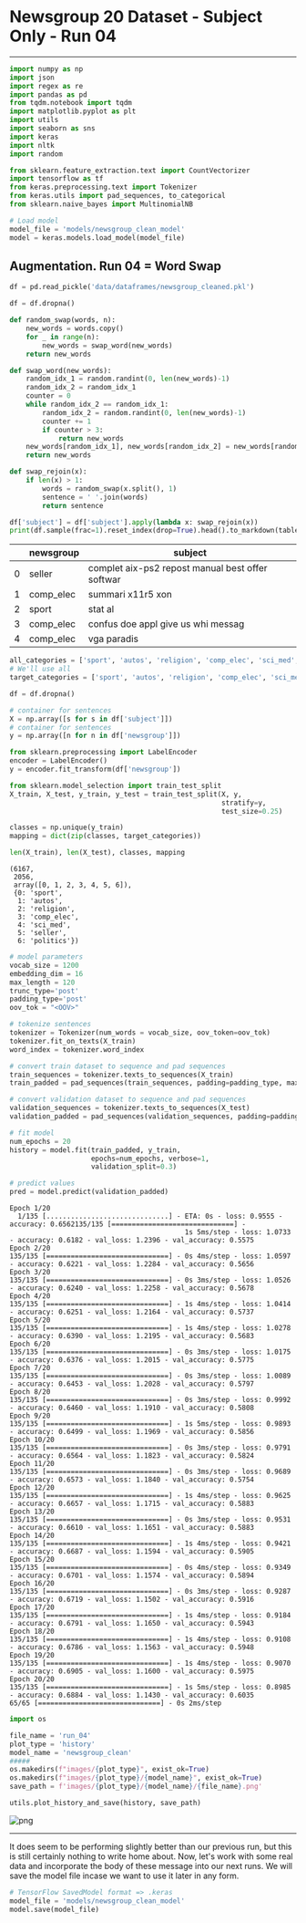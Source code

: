 # Newsgroup 20 Dataset - Subject Only - Run 04

---



```python
import numpy as np
import json
import regex as re
import pandas as pd
from tqdm.notebook import tqdm
import matplotlib.pyplot as plt
import utils
import seaborn as sns
import keras
import nltk
import random

from sklearn.feature_extraction.text import CountVectorizer
import tensorflow as tf
from keras.preprocessing.text import Tokenizer
from keras.utils import pad_sequences, to_categorical
from sklearn.naive_bayes import MultinomialNB
```


```python
# Load model
model_file = 'models/newsgroup_clean_model'
model = keras.models.load_model(model_file)
```

## Augmentation. Run 04 = Word Swap


```python
df = pd.read_pickle('data/dataframes/newsgroup_cleaned.pkl')
```


```python
df = df.dropna()
```


```python
def random_swap(words, n):
	new_words = words.copy()
	for _ in range(n):
		new_words = swap_word(new_words)
	return new_words

def swap_word(new_words):
	random_idx_1 = random.randint(0, len(new_words)-1)
	random_idx_2 = random_idx_1
	counter = 0
	while random_idx_2 == random_idx_1:
		random_idx_2 = random.randint(0, len(new_words)-1)
		counter += 1
		if counter > 3:
			return new_words
	new_words[random_idx_1], new_words[random_idx_2] = new_words[random_idx_2], new_words[random_idx_1] 
	return new_words

def swap_rejoin(x):
	if len(x) > 1:
		words = random_swap(x.split(), 1)
		sentence = ' '.join(words)
		return sentence
```


```python
df['subject'] = df['subject'].apply(lambda x: swap_rejoin(x))
print(df.sample(frac=1).reset_index(drop=True).head().to_markdown(tablefmt="grid"))
```


|    | newsgroup   | subject                                          |
|----|-------------|--------------------------------------------------|
|  0 | seller      | complet aix-ps2 repost manual best offer softwar |
|  1 | comp_elec   | summari x11r5 xon                                |
|  2 | sport       | stat al                                          |
|  3 | comp_elec   | confus doe appl give us whi messag               |
|  4 | comp_elec   | vga paradis                                      |




```python
all_categories = ['sport', 'autos', 'religion', 'comp_elec', 'sci_med', 'seller', 'politics']
# We'll use all
target_categories = ['sport', 'autos', 'religion', 'comp_elec', 'sci_med', 'seller', 'politics']
```


```python
df = df.dropna()
```


```python
# container for sentences
X = np.array([s for s in df['subject']])
# container for sentences
y = np.array([n for n in df['newsgroup']])
```


```python
from sklearn.preprocessing import LabelEncoder
encoder = LabelEncoder()
y = encoder.fit_transform(df['newsgroup'])
```


```python
from sklearn.model_selection import train_test_split
X_train, X_test, y_train, y_test = train_test_split(X, y,
                                                    stratify=y, 
                                                    test_size=0.25)

classes = np.unique(y_train)
mapping = dict(zip(classes, target_categories))

len(X_train), len(X_test), classes, mapping
```




    (6167,
     2056,
     array([0, 1, 2, 3, 4, 5, 6]),
     {0: 'sport',
      1: 'autos',
      2: 'religion',
      3: 'comp_elec',
      4: 'sci_med',
      5: 'seller',
      6: 'politics'})




```python
# model parameters
vocab_size = 1200
embedding_dim = 16
max_length = 120
trunc_type='post'
padding_type='post'
oov_tok = "<OOV>"
```


```python
# tokenize sentences
tokenizer = Tokenizer(num_words = vocab_size, oov_token=oov_tok)
tokenizer.fit_on_texts(X_train)
word_index = tokenizer.word_index

# convert train dataset to sequence and pad sequences
train_sequences = tokenizer.texts_to_sequences(X_train)
train_padded = pad_sequences(train_sequences, padding=padding_type, maxlen=max_length)

# convert validation dataset to sequence and pad sequences
validation_sequences = tokenizer.texts_to_sequences(X_test)
validation_padded = pad_sequences(validation_sequences, padding=padding_type, maxlen=max_length)
```


```python
# fit model
num_epochs = 20
history = model.fit(train_padded, y_train, 
                    epochs=num_epochs, verbose=1,
                    validation_split=0.3)

# predict values
pred = model.predict(validation_padded)
```

    Epoch 1/20
      1/135 [..............................] - ETA: 0s - loss: 0.9555 - accuracy: 0.6562135/135 [==============================] - 
                                               1s 5ms/step - loss: 1.0733 - accuracy: 0.6182 - val_loss: 1.2396 - val_accuracy: 0.5575
    Epoch 2/20
    135/135 [==============================] - 0s 4ms/step - loss: 1.0597 - accuracy: 0.6221 - val_loss: 1.2284 - val_accuracy: 0.5656
    Epoch 3/20
    135/135 [==============================] - 0s 3ms/step - loss: 1.0526 - accuracy: 0.6240 - val_loss: 1.2258 - val_accuracy: 0.5678
    Epoch 4/20
    135/135 [==============================] - 1s 4ms/step - loss: 1.0414 - accuracy: 0.6251 - val_loss: 1.2164 - val_accuracy: 0.5737
    Epoch 5/20
    135/135 [==============================] - 1s 4ms/step - loss: 1.0278 - accuracy: 0.6390 - val_loss: 1.2195 - val_accuracy: 0.5683
    Epoch 6/20
    135/135 [==============================] - 0s 3ms/step - loss: 1.0175 - accuracy: 0.6376 - val_loss: 1.2015 - val_accuracy: 0.5775
    Epoch 7/20
    135/135 [==============================] - 0s 3ms/step - loss: 1.0089 - accuracy: 0.6453 - val_loss: 1.2028 - val_accuracy: 0.5797
    Epoch 8/20
    135/135 [==============================] - 0s 3ms/step - loss: 0.9992 - accuracy: 0.6460 - val_loss: 1.1910 - val_accuracy: 0.5808
    Epoch 9/20
    135/135 [==============================] - 1s 5ms/step - loss: 0.9893 - accuracy: 0.6499 - val_loss: 1.1969 - val_accuracy: 0.5856
    Epoch 10/20
    135/135 [==============================] - 0s 3ms/step - loss: 0.9791 - accuracy: 0.6564 - val_loss: 1.1823 - val_accuracy: 0.5824
    Epoch 11/20
    135/135 [==============================] - 0s 3ms/step - loss: 0.9689 - accuracy: 0.6573 - val_loss: 1.1840 - val_accuracy: 0.5754
    Epoch 12/20
    135/135 [==============================] - 1s 4ms/step - loss: 0.9625 - accuracy: 0.6657 - val_loss: 1.1715 - val_accuracy: 0.5883
    Epoch 13/20
    135/135 [==============================] - 0s 3ms/step - loss: 0.9531 - accuracy: 0.6610 - val_loss: 1.1651 - val_accuracy: 0.5883
    Epoch 14/20
    135/135 [==============================] - 1s 4ms/step - loss: 0.9421 - accuracy: 0.6687 - val_loss: 1.1594 - val_accuracy: 0.5905
    Epoch 15/20
    135/135 [==============================] - 0s 4ms/step - loss: 0.9349 - accuracy: 0.6701 - val_loss: 1.1574 - val_accuracy: 0.5894
    Epoch 16/20
    135/135 [==============================] - 0s 3ms/step - loss: 0.9287 - accuracy: 0.6719 - val_loss: 1.1502 - val_accuracy: 0.5916
    Epoch 17/20
    135/135 [==============================] - 1s 4ms/step - loss: 0.9184 - accuracy: 0.6791 - val_loss: 1.1650 - val_accuracy: 0.5943
    Epoch 18/20
    135/135 [==============================] - 1s 4ms/step - loss: 0.9108 - accuracy: 0.6786 - val_loss: 1.1563 - val_accuracy: 0.5948
    Epoch 19/20
    135/135 [==============================] - 1s 4ms/step - loss: 0.9070 - accuracy: 0.6905 - val_loss: 1.1600 - val_accuracy: 0.5975
    Epoch 20/20
    135/135 [==============================] - 1s 5ms/step - loss: 0.8985 - accuracy: 0.6884 - val_loss: 1.1430 - val_accuracy: 0.6035
    65/65 [==============================] - 0s 2ms/step



```python
import os

file_name = 'run_04'
plot_type = 'history'
model_name = 'newsgroup_clean'
#####
os.makedirs(f"images/{plot_type}", exist_ok=True)
os.makedirs(f"images/{plot_type}/{model_name}", exist_ok=True)
save_path = f'images/{plot_type}/{model_name}/{file_name}.png' 

utils.plot_history_and_save(history, save_path)
```


![png](/images/news/clean_run_04.png)


---


It does seem to be performing slightly better than our previous run, but this is still certainly nothing to write home about. Now, let's work with some real data and incorporate the body of these message into our next runs. We will save the model file incase we want to use it later in any form.


```python
# TensorFlow SavedModel format => .keras
model_file = 'models/newsgroup_clean_model'
model.save(model_file)
```


